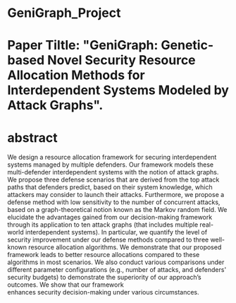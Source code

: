 # GeniGraph_Project
# Paper Tiltle: "GeniGraph: Genetic-based Novel Security Resource Allocation Methods for Interdependent Systems Modeled by Attack Graphs".
# abstract
We design a resource allocation framework for securing interdependent systems managed by multiple defenders. Our framework models these multi-defender interdependent systems with the notion of attack graphs. We propose three defense scenarios that are derived from
the top attack paths that defenders predict, based on their system
knowledge, which attackers may consider to launch their attacks. Furthermore, we propose a defense method with low sensitivity to the number of concurrent attacks, based on a graph-theoretical notion known as the Markov random field.  We elucidate the advantages gained from our decision-making framework through its application to ten attack graphs (that includes multiple  real-world interdependent systems). In particular, we quantify the level of security improvement under our defense methods compared to three well-known resource allocation algorithms. We 
demonstrate that our proposed framework leads to better resource allocations compared to these algorithms in most scenarios. We also conduct various comparisons under different parameter configurations (e.g., number of attacks, and defenders' security budgets) to demonstrate the superiority of our approach’s outcomes. We show that our framework  
enhances security decision-making under various circumstances.
